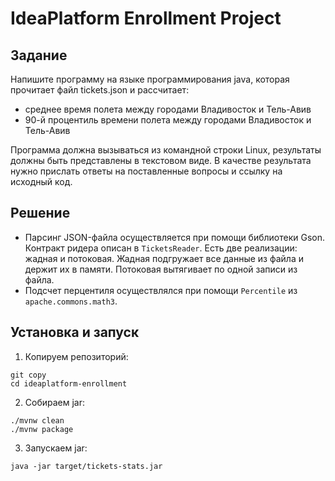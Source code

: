 # IdeaPlatform Enrollment Project

## Задание
Напишите программу на языке программирования java, которая прочитает файл tickets.json и рассчитает:
- среднее время полета между городами Владивосток и Тель-Авив
- 90-й процентиль времени полета между городами Владивосток и Тель-Авив

Программа должна вызываться из командной строки Linux, результаты должны быть представлены в текстовом виде.
В качестве результата нужно прислать ответы на поставленные вопросы и ссылку на исходный код.  

## Решение

- Парсинг JSON-файла осуществляется при помощи библиотеки Gson. Контракт ридера описан в `TicketsReader`. Есть две реализации: жадная и потоковая. Жадная подгружает все данные из файла и держит их в памяти. Потоковая вытягивает по одной записи из файла.
- Подсчет перцентиля осуществлялся при помощи `Percentile` из `apache.commons.math3`. 

## Установка и запуск

1. Копируем репозиторий:
```shell
git copy
cd ideaplatform-enrollment
```
2. Собираем jar:
```shell
./mvnw clean
./mvnw package
```
3. Запускаем jar:
```shell
java -jar target/tickets-stats.jar
```
